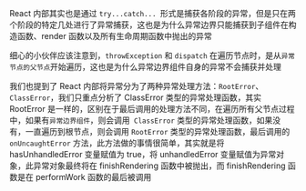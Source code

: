 React 内部其实也是通过 `try...catch... `形式是捕获各阶段的异常，但是只在两个阶段的特定几处进行了异常捕获，这也是为什么异常边界只能捕获到子组件在构造函数、render 函数以及所有生命周期函数中抛出的异常

细心的小伙伴应该注意到，`throwException` 和 `dispatch` 在遍历节点时，是从`异常节点的父节点`开始遍历，这也是为什么异常边界组件自身的异常不会捕获并处理

我们也提到了 React 内部将异常分为了两种异常处理方法：`RootError`、`ClassError`，我们只重点分析了 ClassError 类型的异常处理函数，其实 RootError 是一样的，区别在于最后调用的处理方法不同，在遍历所有父节点过程中，如果有`异常边界组件`，则会调用` ClassError` 类型的异常处理函数，如果没有，一直遍历到根节点，则会调用 `RootError` 类型的异常处理函数，最后调用的 `onUncaughtError` 方法，此方法做的事情很简单，其实就是将 hasUnhandledError 变量赋值为 true，将 unhandledError 变量赋值为异常对象，此异常对象最终将在 finishRendering 函数中被抛出，而 finishRendering 函数是在 performWork 函数的最后被调用
